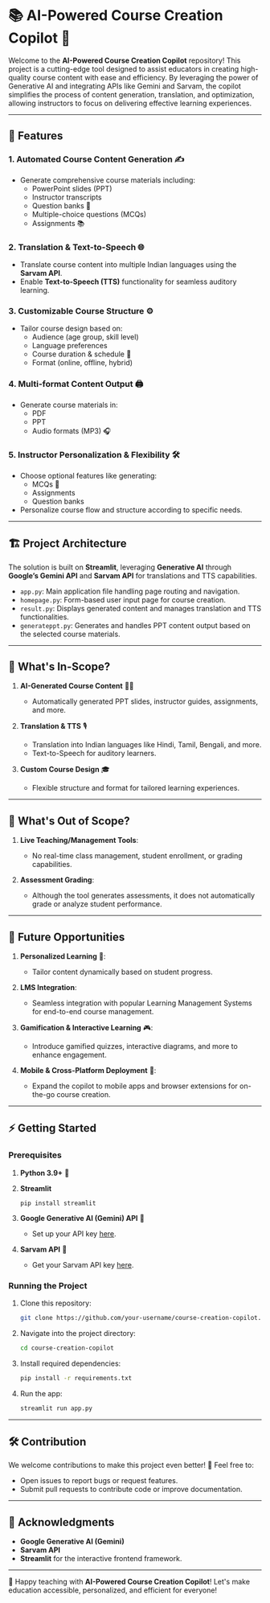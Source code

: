 # 📚 AI-Powered Course Creation Copilot 🚀

Welcome to the **AI-Powered Course Creation Copilot** repository! This project is a cutting-edge tool designed to assist educators in creating high-quality course content with ease and efficiency. By leveraging the power of Generative AI and integrating APIs like Gemini and Sarvam, the copilot simplifies the process of content generation, translation, and optimization, allowing instructors to focus on delivering effective learning experiences. 

---

## 🌟 Features

### 1. **Automated Course Content Generation** ✍️
- Generate comprehensive course materials including:
  - PowerPoint slides (PPT)
  - Instructor transcripts
  - Question banks 📝
  - Multiple-choice questions (MCQs)
  - Assignments 📚
  
### 2. **Translation & Text-to-Speech** 🌐
- Translate course content into multiple Indian languages using the **Sarvam API**.
- Enable **Text-to-Speech (TTS)** functionality for seamless auditory learning.

### 3. **Customizable Course Structure** ⚙️
- Tailor course design based on:
  - Audience (age group, skill level)
  - Language preferences
  - Course duration & schedule 📅
  - Format (online, offline, hybrid)

### 4. **Multi-format Content Output** 🖨️
- Generate course materials in:
  - PDF
  - PPT
  - Audio formats (MP3) 🎧

### 5. **Instructor Personalization & Flexibility** 🛠️
- Choose optional features like generating:
  - MCQs 🧠
  - Assignments
  - Question banks
- Personalize course flow and structure according to specific needs.

---

## 🏗️ Project Architecture

The solution is built on **Streamlit**, leveraging **Generative AI** through **Google’s Gemini API** and **Sarvam API** for translations and TTS capabilities.

- `app.py`: Main application file handling page routing and navigation.
- `homepage.py`: Form-based user input page for course creation.
- `result.py`: Displays generated content and manages translation and TTS functionalities.
- `generateppt.py`: Generates and handles PPT content output based on the selected course materials.

---

## 🔮 What's In-Scope?

1. **AI-Generated Course Content** 🧑‍🏫
   - Automatically generated PPT slides, instructor guides, assignments, and more.
   
2. **Translation & TTS** 🎙️
   - Translation into Indian languages like Hindi, Tamil, Bengali, and more.
   - Text-to-Speech for auditory learners.

3. **Custom Course Design** 🎓
   - Flexible structure and format for tailored learning experiences.

---

## 🚫 What's Out of Scope?

1. **Live Teaching/Management Tools**:
   - No real-time class management, student enrollment, or grading capabilities.
   
2. **Assessment Grading**:
   - Although the tool generates assessments, it does not automatically grade or analyze student performance.

---

## 🔮 Future Opportunities

1. **Personalized Learning** 🌱:
   - Tailor content dynamically based on student progress.

2. **LMS Integration**:
   - Seamless integration with popular Learning Management Systems for end-to-end course management.

3. **Gamification & Interactive Learning** 🎮:
   - Introduce gamified quizzes, interactive diagrams, and more to enhance engagement.

4. **Mobile & Cross-Platform Deployment** 📱:
   - Expand the copilot to mobile apps and browser extensions for on-the-go course creation.

---

## ⚡ Getting Started

### Prerequisites

1. **Python 3.9+** 🐍
2. **Streamlit**
   ```
   pip install streamlit
   ```
3. **Google Generative AI (Gemini) API** 🔑
   - Set up your API key [here](https://cloud.google.com/).
   
4. **Sarvam API** 🔑
   - Get your Sarvam API key [here](https://sarvam.ai/).

### Running the Project

1. Clone this repository:
   ```bash
   git clone https://github.com/your-username/course-creation-copilot.git
   ```

2. Navigate into the project directory:
   ```bash
   cd course-creation-copilot
   ```

3. Install required dependencies:
   ```bash
   pip install -r requirements.txt
   ```

4. Run the app:
   ```bash
   streamlit run app.py
   ```

---

## 🛠️ Contribution

We welcome contributions to make this project even better! 🎉 Feel free to:
- Open issues to report bugs or request features.
- Submit pull requests to contribute code or improve documentation.

---

## 🙌 Acknowledgments

- **Google Generative AI (Gemini)**
- **Sarvam API**
- **Streamlit** for the interactive frontend framework.

---

🚀 Happy teaching with **AI-Powered Course Creation Copilot**! Let's make education accessible, personalized, and efficient for everyone!